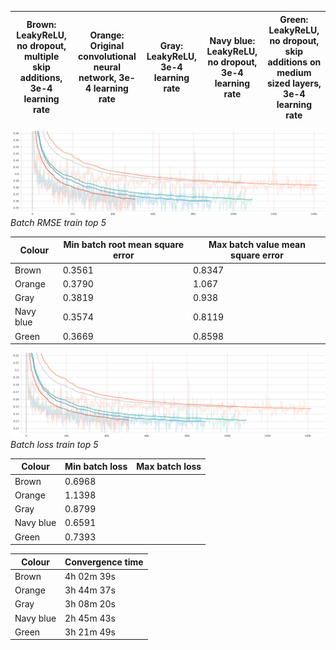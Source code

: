 | Brown: LeakyReLU, no dropout, multiple skip additions, 3e-4 learning rate | Orange: Original convolutional neural network, 3e-4 learning rate |  Gray: LeakyReLU, 3e-4 learning rate |  Navy blue: LeakyReLU, no dropout, 3e-4 learning rate | Green: LeakyReLU, no dropout, skip additions on medium sized layers, 3e-4 learning rate|
|---------------------------------------------------------------------------|-------------------------------------------------------------------|-------------------------------------------------------------------|-------------------------------------|------------

![alt text](https://github.com/toma-ungureanu/Licenta/blob/master/model_statistics/png/train/batch/batch_rmse_top5.png)
*Batch RMSE train top 5*

|Colour                             |Min batch root mean square error | Max batch value mean square error |
|----------------------------------|----------------------------------|-----------------------------------|
| Brown                                  | 0.3561                           | 0.8347                            |
| Orange                                 | 0.3790                           | 1.067                             |
| Gray                                 | 0.3819                           | 0.938                             |
| Navy blue                                 | 0.3574                           | 0.8119                            |
| Green                                 | 0.3669                           | 0.8598                            |

![alt text](https://github.com/toma-ungureanu/Licenta/blob/master/model_statistics/png/train/batch/batch_loss_top5.png)
*Batch loss train top 5*

| Colour | Min batch loss | Max batch loss |
|----------------|----------------|----------------|
| Brown       | 0.6968         |
| Orange         | 1.1398         |
| Gray        | 0.8799         |
| Navy blue         | 0.6591         |
| Green         | 0.7393         |


| Colour | Convergence time |
|------------------|------------------|
|Brown| 4h 02m 39s       |
|Orange| 3h 44m 37s       |
|Gray| 3h 08m 20s       |
|Navy blue| 2h 45m 43s       |
|Green| 3h 21m 49s       |
